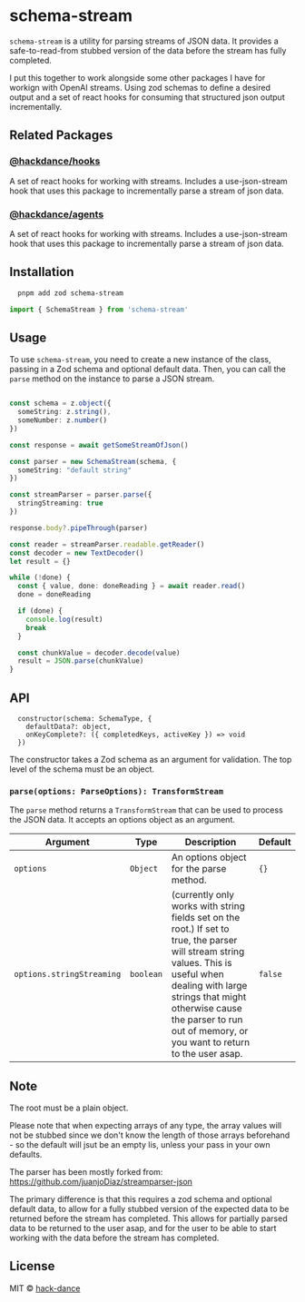 # schema-stream

`schema-stream` is a utility for parsing streams of JSON data. It provides a safe-to-read-from stubbed version of the data before the stream has fully completed.

I put this together to work alongside some other packages I have for workign with OpenAI streams. Using zod schemas to define a desired output and a set of react hooks for consuming that structured json output incrementally.

## Related Packages

### [@hackdance/hooks](https://github.com/hack-dance/agents/packages/hooks)
A set of react hooks for working with streams. Includes a use-json-stream hook that uses this package
to incrementally parse a stream of json data.

### [@hackdance/agents](https://github.com/hack-dance/agents/packages/agents)
A set of react hooks for working with streams. Includes a use-json-stream hook that uses this package
to incrementally parse a stream of json data.


## Installation

```bash
  pnpm add zod schema-stream
```


```typescript
import { SchemaStream } from 'schema-stream'
```


## Usage

To use `schema-stream`, you need to create a new instance of the class, passing in a Zod schema and optional default data.
Then, you can call the `parse` method on the instance to parse a JSON stream.

```typescript

const schema = z.object({
  someString: z.string(),
  someNumber: z.number()
})

const response = await getSomeStreamOfJson()

const parser = new SchemaStream(schema, {
  someString: "default string"
})

const streamParser = parser.parse({
  stringStreaming: true
})

response.body?.pipeThrough(parser)

const reader = streamParser.readable.getReader()
const decoder = new TextDecoder()
let result = {}

while (!done) {
  const { value, done: doneReading } = await reader.read()
  done = doneReading

  if (done) {
    console.log(result)
    break
  }

  const chunkValue = decoder.decode(value)
  result = JSON.parse(chunkValue)
}
```


## API

```
  constructor(schema: SchemaType, {
    defaultData?: object,
    onKeyComplete?: ({ completedKeys, activeKey }) => void
  })
```

The constructor takes a Zod schema as an argument for validation. The top level of the schema must be an object.


### `parse(options: ParseOptions): TransformStream`

The `parse` method returns a `TransformStream` that can be used to process the JSON data. It accepts an options object as an argument.

| Argument | Type | Description | Default |
| --- | --- | --- | --- |
| `options` | `Object` | An options object for the parse method. | `{}` |
| `options.stringStreaming` | `boolean` | (currently only works with string fields set on the root.) If set to true, the parser will stream string values. This is useful when dealing with large strings that might otherwise cause the parser to run out of memory, or you want to return to the user asap. | `false` |



## Note
The root must be a plain object.

Please note that when expecting arrays of any type, the array values will not be stubbed since
we don't know the length of those arrays beforehand - so the default will jsut be an empty lis, unless your pass in your own defaults.

The parser has been mostly forked from:
https://github.com/juanjoDiaz/streamparser-json

The primary difference is that this requires a zod schema and optional default data, to allow for a fully stubbed version of the expected data to be returned before the stream has completed. This allows for partially parsed data to be returned to the user asap, and for the user to be able to start working with the data before the stream has completed.


## License
MIT © [hack-dance](https://hack.dance)
